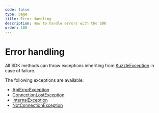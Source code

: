 ```yaml
---
code: false
type: page
title: Error Handling
description: How to handle errors with the SDK
order: 100
---
```


# Error handling

All SDK methods can throw exceptions inheriting from [KuzzleException](/sdk/csharp/2/exceptions/kuzzle-exception) in case of failure.

The following exceptions are available:
  - [ApiErrorException](/sdk/csharp/2/exceptions/api-error-exception)
  - [ConnectionLostException](/sdk/csharp/2/exceptions/connection-lost-exception)
  - [InternalException](/sdk/csharp/2/exceptions/internal-exception)
  - [NotConnectionException](/sdk/csharp/2/exceptions/not-connected-exception)
